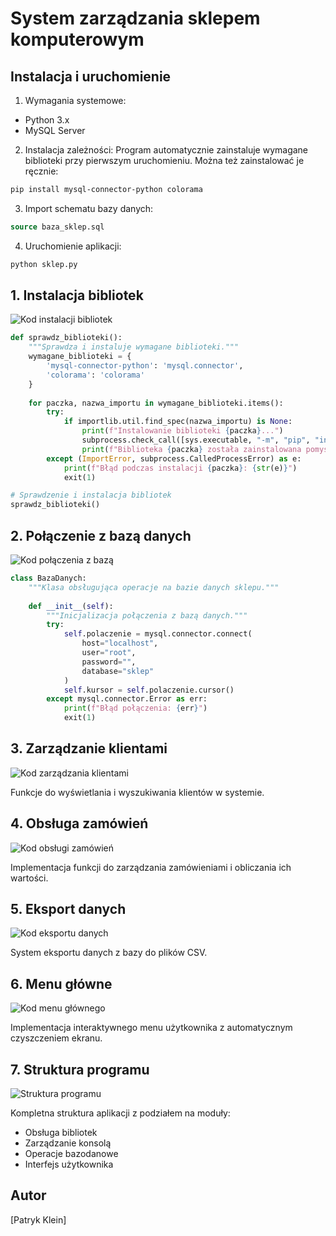 # System zarządzania sklepem komputerowym

## Instalacja i uruchomienie

1. Wymagania systemowe:
- Python 3.x
- MySQL Server

2. Instalacja zależności:
Program automatycznie zainstaluje wymagane biblioteki przy pierwszym uruchomieniu.
Można też zainstalować je ręcznie:
```bash
pip install mysql-connector-python colorama
```

3. Import schematu bazy danych:
```sql
source baza_sklep.sql
```

4. Uruchomienie aplikacji:
```bash
python sklep.py
```

## 1. Instalacja bibliotek
![Kod instalacji bibliotek](img/1.png)
```python
def sprawdz_biblioteki():
    """Sprawdza i instaluje wymagane biblioteki."""
    wymagane_biblioteki = {
        'mysql-connector-python': 'mysql.connector',
        'colorama': 'colorama'
    }
    
    for paczka, nazwa_importu in wymagane_biblioteki.items():
        try:
            if importlib.util.find_spec(nazwa_importu) is None:
                print(f"Instalowanie biblioteki {paczka}...")
                subprocess.check_call([sys.executable, "-m", "pip", "install", paczka])
                print(f"Biblioteka {paczka} została zainstalowana pomyślnie!")
        except (ImportError, subprocess.CalledProcessError) as e:
            print(f"Błąd podczas instalacji {paczka}: {str(e)}")
            exit(1)

# Sprawdzenie i instalacja bibliotek
sprawdz_biblioteki()
```

## 2. Połączenie z bazą danych 
![Kod połączenia z bazą](img/2.png)
```python
class BazaDanych:
    """Klasa obsługująca operacje na bazie danych sklepu."""
    
    def __init__(self):
        """Inicjalizacja połączenia z bazą danych."""
        try:
            self.polaczenie = mysql.connector.connect(
                host="localhost",
                user="root",
                password="",
                database="sklep"
            )
            self.kursor = self.polaczenie.cursor()
        except mysql.connector.Error as err:
            print(f"Błąd połączenia: {err}")
            exit(1)
```

## 3. Zarządzanie klientami
![Kod zarządzania klientami](img/3.png)

Funkcje do wyświetlania i wyszukiwania klientów w systemie.

## 4. Obsługa zamówień
![Kod obsługi zamówień](img/4.png)

Implementacja funkcji do zarządzania zamówieniami i obliczania ich wartości.

## 5. Eksport danych
![Kod eksportu danych](img/5.png)

System eksportu danych z bazy do plików CSV.

## 6. Menu główne
![Kod menu głównego](img/6.png)

Implementacja interaktywnego menu użytkownika z automatycznym czyszczeniem ekranu.

## 7. Struktura programu
![Struktura programu](img/7.png)

Kompletna struktura aplikacji z podziałem na moduły:
- Obsługa bibliotek
- Zarządzanie konsolą
- Operacje bazodanowe
- Interfejs użytkownika

## Autor
[Patryk Klein]
